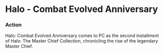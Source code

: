 # Halo - Combat Evolved Anniversary

### Action

Halo: Combat Evolved Anniversary comes to PC as the second installment of Halo: The Master Chief Collection, chronicling the rise of the legendary Master Chief.